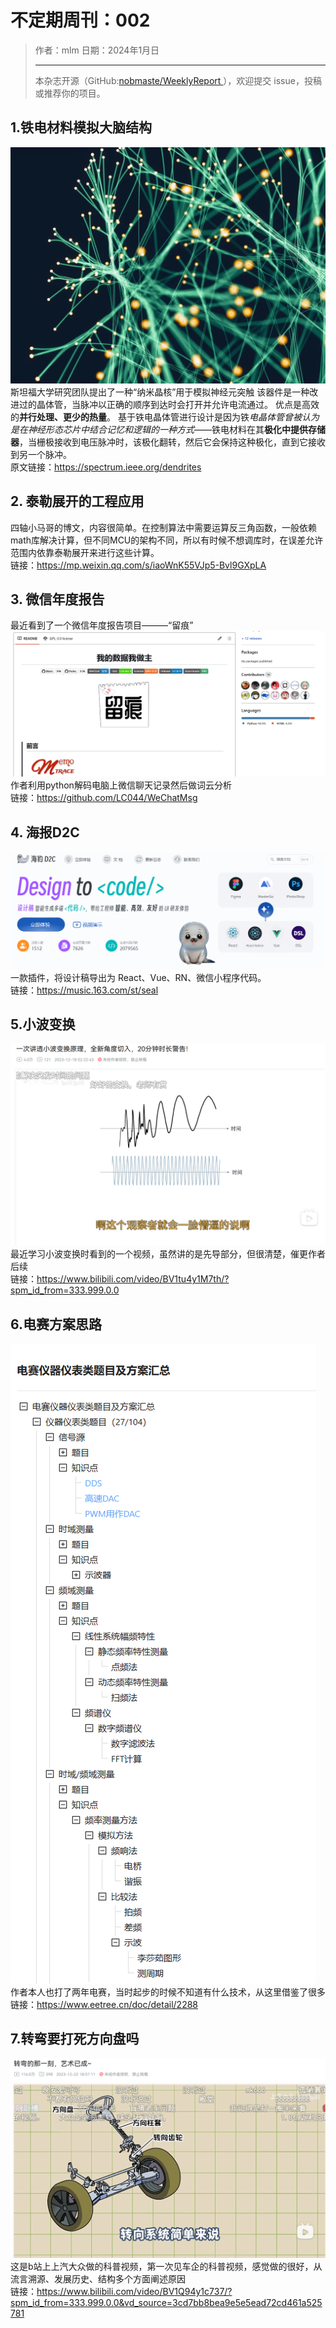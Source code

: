 # 不定期周刊：002

 
> 作者：mlm
> 日期：2024年1月日
> ***
> 本杂志开源（GitHub:[nobmaste/WeeklyReport ](https://github.com/nobmaste/WeeklyReport)），欢迎提交 issue，投稿或推荐你的项目。
## 1.铁电材料模拟大脑结构
![截图1](https://github.com/nobmaste/WeeklyReport/blob/main/dcos/issue-002/img/shutu.jpg)
斯坦福大学研究团队提出了一种“纳米晶核”用于模拟神经元突触
该器件是一种改进过的晶体管，当脉冲以正确的顺序到达时会打开并允许电流通过。
优点是高效的**并行处理、更少的热量**。
基于铁电晶体管进行设计是因为铁*电晶体管曾被认为是在神经形态芯片中结合记忆和逻辑的一种方式*——铁电材料在其**极化中提供存储器**，当栅极接收到电压脉冲时，该极化翻转，然后它会保持这种极化，直到它接收到另一个脉冲。<br>
原文链接：https://spectrum.ieee.org/dendrites
## 2. 泰勒展开的工程应用
四轴小马哥的博文，内容很简单。在控制算法中需要运算反三角函数，一般依赖math库解决计算，但不同MCU的架构不同，所以有时候不想调库时，在误差允许范围内依靠泰勒展开来进行这些计算。<br>
链接：https://mp.weixin.qq.com/s/iaoWnK55VJp5-Bvl9GXpLA
## 3. 微信年度报告
最近看到了一个微信年度报告项目———“留痕”<br>
![截图2](https://github.com/nobmaste/WeeklyReport/blob/main/dcos/issue-002/img/1.png)<br>
作者利用python解码电脑上微信聊天记录然后做词云分析<br>
链接：https://github.com/LC044/WeChatMsg
## 4. 海报D2C
![截图3](https://github.com/nobmaste/WeeklyReport/blob/main/dcos/issue-002/img/2.png)<br>
一款插件，将设计稿导出为 React、Vue、RN、微信小程序代码。<br>
链接：https://music.163.com/st/seal
## 5.小波变换
![截图4](https://github.com/nobmaste/WeeklyReport/blob/main/dcos/issue-002/img/3.png)<br>
最近学习小波变换时看到的一个视频，虽然讲的是先导部分，但很清楚，催更作者后续<br>
链接：https://www.bilibili.com/video/BV1tu4y1M7th/?spm_id_from=333.999.0.0
## 6.电赛方案思路
![截图4](https://github.com/nobmaste/WeeklyReport/blob/main/dcos/issue-002/img/4.png)<br>
作者本人也打了两年电赛，当时起步的时候不知道有什么技术，从这里借鉴了很多<br>
链接：https://www.eetree.cn/doc/detail/2288
## 7.转弯要打死方向盘吗
![截图4](https://github.com/nobmaste/WeeklyReport/blob/main/dcos/issue-002/img/5.png)<br>
这是b站上上汽大众做的科普视频，第一次见车企的科普视频，感觉做的很好，从流言溯源、发展历史、结构多个方面阐述原因<br>
链接：https://www.bilibili.com/video/BV1Q94y1c737/?spm_id_from=333.999.0.0&vd_source=3cd7bb8bea9e5e5ead72cd461a525781